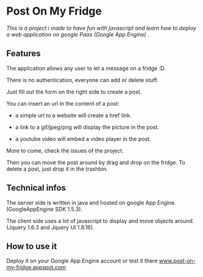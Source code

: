 # Post On My Fridge

*This is a project i made to have fun with javascript and learn how to deploy a web application on google Paas (Google App Engine) .*

## Features 

The application allows any user to let a message on a fridge :D.

There is no authentication, everyone can add or delete stuff.

Just fill out the form on the right side to create a post.

You can insert an url in the content of a post:

* a simple url to a website will create a href link.

* a link to a gif/jpeg/png will display the picture in the post.

* a youtube video will embed a video player in the post.

More to come, check the issues of the project.

Then you can move the post around by drag and drop on the fridge. To delete a post, just drop it in the trashbin.   

## Technical infos

The server side is written in java and hosted on google App Engine. (GoogleAppEngine SDK 1.5.3).

The client side uses a lot of javascript to display and move objects around. (Jquery 1.6.3  and Jquery UI 1.8.16).


## How to use it

Deploy it on your Google App Engine account or test it there www.post-on-my-fridge.appspot.com
